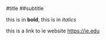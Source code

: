 #title
##subtitle

this is in **bold**, this is in *italics*

this is a link to ie website https://ie.edu
